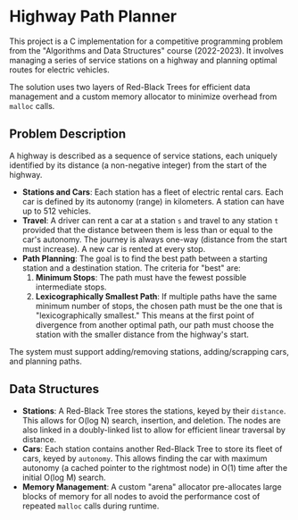 # Highway Path Planner

This project is a C implementation for a competitive programming problem from the "Algorithms and Data Structures" course (2022-2023). It involves managing a series of service stations on a highway and planning optimal routes for electric vehicles.

The solution uses two layers of Red-Black Trees for efficient data management and a custom memory allocator to minimize overhead from `malloc` calls.

## Problem Description

A highway is described as a sequence of service stations, each uniquely identified by its distance (a non-negative integer) from the start of the highway.

-   **Stations and Cars**: Each station has a fleet of electric rental cars. Each car is defined by its autonomy (range) in kilometers. A station can have up to 512 vehicles.
-   **Travel**: A driver can rent a car at a station `s` and travel to any station `t` provided that the distance between them is less than or equal to the car's autonomy. The journey is always one-way (distance from the start must increase). A new car is rented at every stop.
-   **Path Planning**: The goal is to find the best path between a starting station and a destination station. The criteria for "best" are:
    1.  **Minimum Stops**: The path must have the fewest possible intermediate stops.
    2.  **Lexicographically Smallest Path**: If multiple paths have the same minimum number of stops, the chosen path must be the one that is "lexicographically smallest." This means at the first point of divergence from another optimal path, our path must choose the station with the smaller distance from the highway's start.

The system must support adding/removing stations, adding/scrapping cars, and planning paths.


## Data Structures

-   **Stations**: A Red-Black Tree stores the stations, keyed by their `distance`. This allows for O(log N) search, insertion, and deletion. The nodes are also linked in a doubly-linked list to allow for efficient linear traversal by distance.
-   **Cars**: Each station contains another Red-Black Tree to store its fleet of cars, keyed by `autonomy`. This allows finding the car with maximum autonomy (a cached pointer to the rightmost node) in O(1) time after the initial O(log M) search.
-   **Memory Management**: A custom "arena" allocator pre-allocates large blocks of memory for all nodes to avoid the performance cost of repeated `malloc` calls during runtime.
